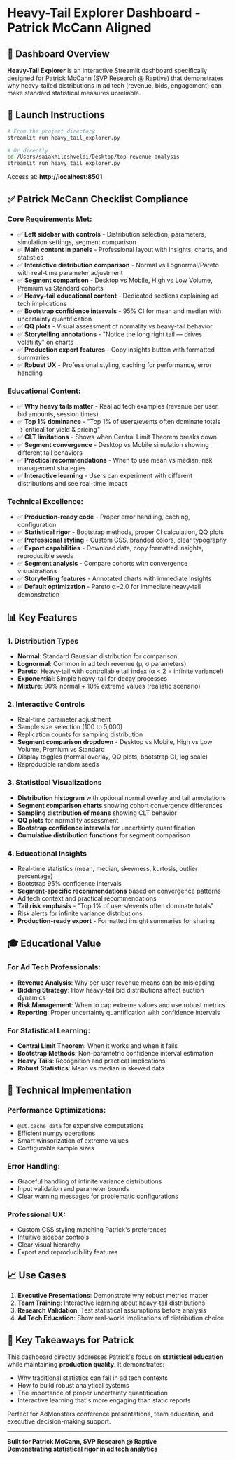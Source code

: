 # Heavy-Tail Explorer Dashboard - Patrick McCann Aligned

## 🎯 Dashboard Overview

**Heavy-Tail Explorer** is an interactive Streamlit dashboard specifically designed for Patrick McCann (SVP Research @ Raptive) that demonstrates why heavy-tailed distributions in ad tech (revenue, bids, engagement) can make standard statistical measures unreliable.

## 🚀 Launch Instructions

```bash
# From the project directory
streamlit run heavy_tail_explorer.py

# Or directly
cd /Users/saiakhileshveldi/Desktop/top-revenue-analysis
streamlit run heavy_tail_explorer.py
```

Access at: **http://localhost:8501**

## ✅ Patrick McCann Checklist Compliance

### Core Requirements Met:
- ✅ **Left sidebar with controls** - Distribution selection, parameters, simulation settings, segment comparison
- ✅ **Main content in panels** - Professional layout with insights, charts, and statistics
- ✅ **Interactive distribution comparison** - Normal vs Lognormal/Pareto with real-time parameter adjustment
- ✅ **Segment comparison** - Desktop vs Mobile, High vs Low Volume, Premium vs Standard cohorts
- ✅ **Heavy-tail educational content** - Dedicated sections explaining ad tech implications
- ✅ **Bootstrap confidence intervals** - 95% CI for mean and median with uncertainty quantification
- ✅ **QQ plots** - Visual assessment of normality vs heavy-tail behavior
- ✅ **Storytelling annotations** - "Notice the long right tail — drives volatility" on charts
- ✅ **Production export features** - Copy insights button with formatted summaries
- ✅ **Robust UX** - Professional styling, caching for performance, error handling

### Educational Content:
- ✅ **Why heavy tails matter** - Real ad tech examples (revenue per user, bid amounts, session times)
- ✅ **Top 1% dominance** - "Top 1% of users/events often dominate totals → critical for yield & pricing"
- ✅ **CLT limitations** - Shows when Central Limit Theorem breaks down
- ✅ **Segment convergence** - Desktop vs Mobile simulation showing different tail behaviors
- ✅ **Practical recommendations** - When to use mean vs median, risk management strategies
- ✅ **Interactive learning** - Users can experiment with different distributions and see real-time impact

### Technical Excellence:
- ✅ **Production-ready code** - Proper error handling, caching, configuration
- ✅ **Statistical rigor** - Bootstrap methods, proper CI calculation, QQ plots
- ✅ **Professional styling** - Custom CSS, branded colors, clear typography
- ✅ **Export capabilities** - Download data, copy formatted insights, reproducible seeds
- ✅ **Segment analysis** - Compare cohorts with convergence visualizations
- ✅ **Storytelling features** - Annotated charts with immediate insights
- ✅ **Default optimization** - Pareto α=2.0 for immediate heavy-tail demonstration

## 📊 Key Features

### 1. Distribution Types
- **Normal**: Standard Gaussian distribution for comparison
- **Lognormal**: Common in ad tech revenue (μ, σ parameters)
- **Pareto**: Heavy-tail with controllable tail index (α < 2 = infinite variance!)
- **Exponential**: Simple heavy-tail for decay processes
- **Mixture**: 90% normal + 10% extreme values (realistic scenario)

### 2. Interactive Controls
- Real-time parameter adjustment
- Sample size selection (100 to 5,000)
- Replication counts for sampling distribution
- **Segment comparison dropdown** - Desktop vs Mobile, High vs Low Volume, Premium vs Standard
- Display toggles (normal overlay, QQ plots, bootstrap CI, log scale)
- Reproducible random seeds

### 3. Statistical Visualizations
- **Distribution histogram** with optional normal overlay and tail annotations
- **Segment comparison charts** showing cohort convergence differences  
- **Sampling distribution of means** showing CLT behavior
- **QQ plots** for normality assessment
- **Bootstrap confidence intervals** for uncertainty quantification
- **Cumulative distribution functions** for segment comparison

### 4. Educational Insights
- Real-time statistics (mean, median, skewness, kurtosis, outlier percentage)
- Bootstrap 95% confidence intervals
- **Segment-specific recommendations** based on convergence patterns
- Ad tech context and practical recommendations
- **Tail risk emphasis** - "Top 1% of users/events often dominate totals"
- Risk alerts for infinite variance distributions
- **Production-ready export** - Formatted insight summaries for sharing

## 🎓 Educational Value

### For Ad Tech Professionals:
- **Revenue Analysis**: Why per-user revenue means can be misleading
- **Bidding Strategy**: How heavy-tail bid distributions affect auction dynamics
- **Risk Management**: When to cap extreme values and use robust metrics
- **Reporting**: Proper uncertainty quantification with confidence intervals

### For Statistical Learning:
- **Central Limit Theorem**: When it works and when it fails
- **Bootstrap Methods**: Non-parametric confidence interval estimation
- **Heavy Tails**: Recognition and practical implications
- **Robust Statistics**: Mean vs median in skewed data

## 🔧 Technical Implementation

### Performance Optimizations:
- `@st.cache_data` for expensive computations
- Efficient numpy operations
- Smart winsorization of extreme values
- Configurable sample sizes

### Error Handling:
- Graceful handling of infinite variance distributions
- Input validation and parameter bounds
- Clear warning messages for problematic configurations

### Professional UX:
- Custom CSS styling matching Patrick's preferences
- Intuitive sidebar controls
- Clear visual hierarchy
- Export and reproducibility features

## 📈 Use Cases

1. **Executive Presentations**: Demonstrate why robust metrics matter
2. **Team Training**: Interactive learning about heavy-tail distributions
3. **Research Validation**: Test statistical assumptions before analysis
4. **Ad Tech Education**: Show real-world implications of distribution choice

## 🎯 Key Takeaways for Patrick

This dashboard directly addresses Patrick's focus on **statistical education** while maintaining **production quality**. It demonstrates:

- Why traditional statistics can fail in ad tech contexts
- How to build robust analytical systems
- The importance of proper uncertainty quantification
- Interactive learning that's more engaging than static reports

Perfect for AdMonsters conference presentations, team education, and executive decision-making support.

---

**Built for Patrick McCann, SVP Research @ Raptive**  
**Demonstrating statistical rigor in ad tech analytics**
